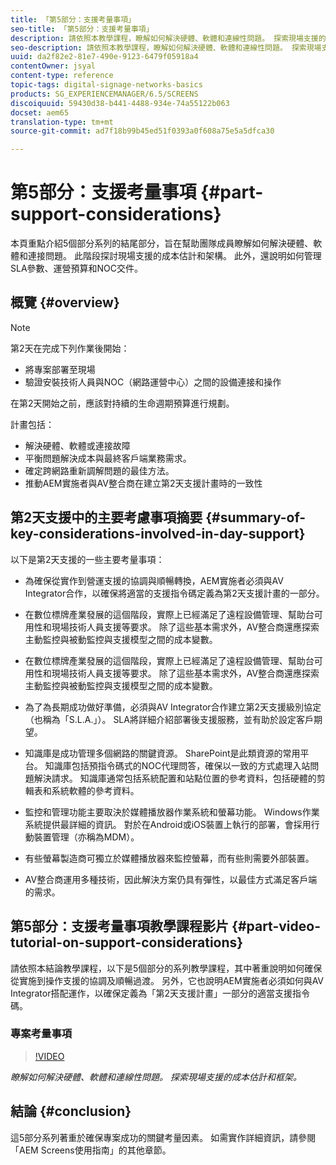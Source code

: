 ```yaml
---
title: 「第5部分：支援考量事項」
seo-title: 「第5部分：支援考量事項」
description: 請依照本教學課程，瞭解如何解決硬體、軟體和連線性問題。 探索現場支援的成本估計和框架。 此外，還瞭解如何管理SLA參數、營運預算和NOC交件。
seo-description: 請依照本教學課程，瞭解如何解決硬體、軟體和連線性問題。 探索現場支援的成本估計和框架。 此外，還瞭解如何管理SLA參數、營運預算和NOC交件。
uuid: da2f82e2-81e7-490e-9123-6479f05918a4
contentOwner: jsyal
content-type: reference
topic-tags: digital-signage-networks-basics
products: SG_EXPERIENCEMANAGER/6.5/SCREENS
discoiquuid: 59430d38-b441-4488-934e-74a55122b063
docset: aem65
translation-type: tm+mt
source-git-commit: ad7f18b99b45ed51f0393a0f608a75e5a5dfca30

---
```



# 第5部分：支援考量事項 {#part-support-considerations}

本頁重點介紹5個部分系列的結尾部分，旨在幫助團隊成員瞭解如何解決硬體、軟體和連接問題。 此階段探討現場支援的成本估計和架構。 此外，還說明如何管理SLA參數、運營預算和NOC交件。

## 概覽 {#overview}

>[!NOTE]
>
>第2天在完成下列作業後開始：
>
>* 將專案部署至現場
>* 驗證安裝技術人員與NOC（網路運營中心）之間的設備連接和操作
>
>
在第2天開始之前，應該對持續的生命週期預算進行規劃。

計畫包括：

* 解決硬體、軟體或連接故障
* 平衡問題解決成本與最終客戶端業務需求。
* 確定跨網路重新調解問題的最佳方法。
* 推動AEM實施者與AV整合商在建立第2天支援計畫時的一致性

## 第2天支援中的主要考慮事項摘要 {#summary-of-key-considerations-involved-in-day-support}

以下是第2天支援的一些主要考量事項：

* 為確保從實作到營運支援的協調與順暢轉換，AEM實施者必須與AV Integrator合作，以確保將適當的支援指令碼定義為第2天支援計畫的一部分。
* 在數位標牌產業發展的這個階段，實際上已經滿足了遠程設備管理、幫助台可用性和現場技術人員支援等要求。 除了這些基本需求外，AV整合商還應探索主動監控與被動監控與支援模型之間的成本變數。

* 在數位標牌產業發展的這個階段，實際上已經滿足了遠程設備管理、幫助台可用性和現場技術人員支援等要求。 除了這些基本需求外，AV整合商還應探索主動監控與被動監控與支援模型之間的成本變數。
* 為了為長期成功做好準備，必須與AV Integrator合作建立第2天支援級別協定（也稱為「S.L.A.」）。 SLA將詳細介紹部署後支援服務，並有助於設定客戶期望。
* 知識庫是成功管理多個網路的關鍵資源。 SharePoint是此類資源的常用平台。 知識庫包括預指令碼式的NOC代理問答，確保以一致的方式處理入站問題解決請求。 知識庫通常包括系統配置和站點位置的參考資料，包括硬體的剪輯表和系統軟體的參考資料。
* 監控和管理功能主要取決於媒體播放器作業系統和螢幕功能。 Windows作業系統提供最詳細的資訊。 對於在Android或iOS裝置上執行的部署，會採用行動裝置管理（亦稱為MDM）。
* 有些螢幕製造商可獨立於媒體播放器來監控螢幕，而有些則需要外部裝置。
* AV整合商運用多種技術，因此解決方案仍具有彈性，以最佳方式滿足客戶端的需求。

## 第5部分：支援考量事項教學課程影片 {#part-video-tutorial-on-support-considerations}

請依照本結論教學課程，以下是5個部分的系列教學課程，其中著重說明如何確保從實施到操作支援的協調及順暢過渡。 另外，它也說明AEM實施者必須如何與AV Integrator搭配運作，以確保定義為「第2天支援計畫」一部分的適當支援指令碼。

### 專案考量事項

>[!VIDEO](https://video.tv.adobe.com/v/28383?captions=chi_hant)

*瞭解如何解決硬體、軟體和連線性問題。 探索現場支援的成本估計和框架。*

## 結論 {#conclusion}

這5部分系列著重於確保專案成功的關鍵考量因素。 如需實作詳細資訊，請參閱「AEM Screens使用指南」的其他章節。

